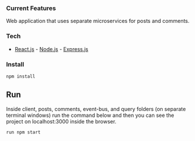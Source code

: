### Current Features
Web application that uses separate  microservices for posts and comments. 
### Tech
- [React.js] -  [Node.js] - [Express.js] 


### Install
```bash
npm install 
```

## Run
Inside client, posts, comments, event-bus, and query folders (on separate terminal windows) run the command below and then you can see the project on localhost:3000 inside the browser.
```bash
run npm start 
```

[express.js]: <http://expressjs.com>
[Node.js]: <http://nodejs.org>
[React.js]: <https://reactjs.org/>
